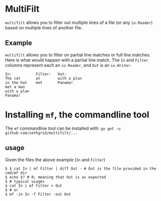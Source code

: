 # MultiFilt

`multifilt` allows you to filter out multiple lines of a file (or any `io.Reader`) based on multiple lines of another file.

## Example
`multifilt` allows you to filter on partial line matches or full line matches.
Here is what would happen with a partial line match.
The `In` and `Filter` columns represent each an `io.Reader`, and `Out` is an `io.Writer`.
```
In:           Filter:   Out:
The cat       at        with a plan
in the hat    met       Panama!
met a man
with a plan
Panama!
```

# Installing `mf`, the commandline tool

The `mf` commandline tool can be installed with:
`go get -u github.com/sethgrid/multifilt/...`

## usage

Given the files the above example (`In` and `Filter`)
```
$ $ cat In | mf Filter | diff Out - # Out is the file provided in the cmd/mf dir
$ echo $? # 0; meaning that Out is as expected
$ # typical usages
$ cat In | mf Filter > Out
$ # or
$ mf -in In -f Filter -out Out
```